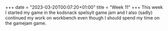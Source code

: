 +++
date = "2023-03-20T00:07:20+01:00"
title = "Week 11"
+++
This week I started my game in the kodsnack spelsylt game jam and I also (sadly) continued my work on workbench even though I should spend my time on the gamejam game.
